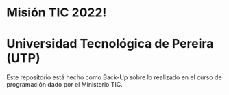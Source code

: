 # Misión TIC 2022!
# Universidad Tecnológica de Pereira (UTP)

Este repositorio está hecho como Back-Up sobre lo realizado en el curso de programación dado por el Ministerio TIC.